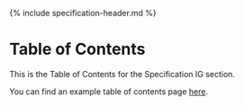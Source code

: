 {% include specification-header.md %}


# Table of Contents

This is the Table of Contents for the Specification IG section.

You can find an example table of contents page [here](toc.html).